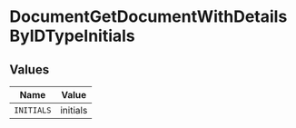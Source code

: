 # DocumentGetDocumentWithDetailsByIDTypeInitials


## Values

| Name       | Value      |
| ---------- | ---------- |
| `INITIALS` | initials   |